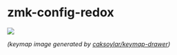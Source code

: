 # zmk-config-redox


<img src="keymap-drawer/hatsu.svg" >

_(keymap image generated by [caksoylar/keymap-drawer](https://github.com/caksoylar/keymap-drawer))_
